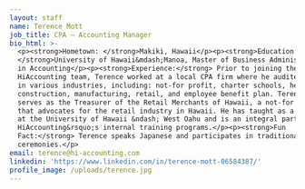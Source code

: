 ```yaml
---
layout: staff
name: Terence Mott
job_title: CPA – Accounting Manager
bio_html: >-
  <p><strong>Hometown: </strong>Makiki, Hawaii</p><p><strong>Education:
  </strong>University of Hawaii&mdash;Manoa, Master of Business Administration
  in Accounting</p><p><strong>Experience:</strong> Prior to joining the
  HiAccounting team, Terence worked at a local CPA firm where he audited clients
  in various industries, including: not-for profit, charter schools, healthcare,
  construction, manufacturing, retail, and employee benefit plan. Terence also
  serves as the Treasurer of the Retail Merchants of Hawaii, a not-for profit
  that advocates for the retail industry in Hawaii. He has taught as a Lecturer
  at the University of Hawaii &ndash; West Oahu and is an integral part of
  HiAccounting&rsquo;s internal training programs.</p><p><strong>Fun
  Fact:</strong> Terence speaks Japanese and participates in traditional tea
  ceremonies.</p>
email: terence@hi-accounting.com
linkedin: 'https://www.linkedin.com/in/terence-mott-06584387/'
profile_image: /uploads/terence.jpg
---
```



